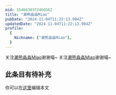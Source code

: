 ```yaml
---
mid: 3546630372460562
title: "濑熊淼淼Miao"
pubDate: "2024-11-04T11:22:13.904Z"
updatedDate: "2024-11-04T11:22:13.904Z"
profile:
  {
    Nickname: ["濑熊淼淼Miao"],
  }
---
```


关注[濑熊淼淼Miao](https://space.bilibili.com/3546630372460562)谢谢喵~ 关注[濑熊淼淼Miao](https://space.bilibili.com/3546630372460562)谢谢喵~

## 此条目有待补充
你可以在[这里](https://github.com/Yuhanawa/VTuber.ICU-Content/edit/master/v/濑熊淼淼Miao/index.md)编辑本文
